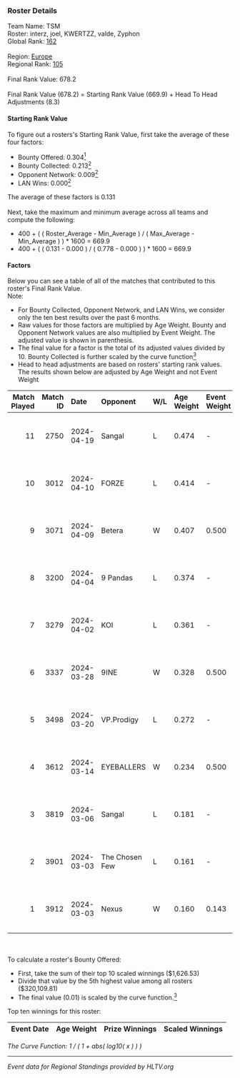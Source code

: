 ### Roster Details<br />
Team Name: TSM<br />
Roster: interz, joel, KWERTZZ, valde, Zyphon<br />
Global Rank: [162](../standings_global.md)<br />
<br />
Region: [Europe]( ../standings_europe.md)<br />
Regional Rank: [105]( ../standings_europe.md)<br />
<br />
Final Rank Value:  678.2<br />
<br />
Final Rank Value (678.2) = Starting Rank Value (669.9) + Head To Head Adjustments (8.3)<br />

#### Starting Rank Value<br />
To figure out a rosters's Starting Rank Value, first take the average of these four factors:<br />
- Bounty Offered: 0.304[<sup>1</sup>](#table2)
- Bounty Collected: 0.213[<sup>2</sup>](#table1)
- Opponent Network: 0.009[<sup>2</sup>](#table1)
- LAN Wins: 0.000[<sup>2</sup>](#table1)

The average of these factors is 0.131<br />
<br />
Next, take the maximum and minimum average across all teams and compute the following:<br />
- 400 + ( ( Roster_Average - Min_Average ) / ( Max_Average - Min_Average ) ) * 1600 = 669.9
- 400 + ( ( 0.131 - 0.000 ) / ( 0.778 - 0.000 ) ) * 1600 = 669.9


#### Factors<br />
Below you can see a table of all of the matches that contributed to this roster's Final Rank Value.<br />
Note:<br />

- For Bounty Collected, Opponent Network, and LAN Wins, we consider only the ten best results over the past 6 months.
- Raw values for those factors are multiplied by Age Weight. Bounty and Opponent Network values are also multiplied by Event Weight. The adjusted value is shown in parenthesis.
- The final value for a factor is the total of its adjusted values divided by 10. Bounty Collected is further scaled by the curve function[<sup>3</sup>](#curveFunction)
- Head to head adjustments are based on rosters' starting rank values. The results shown below are adjusted by Age Weight and not Event Weight
<span id="table1"></span><br />


| Match Played | Match ID | Date       | Opponent       | W/L | Age Weight | Event Weight | Bounty Collected | Opponent Network | LAN Wins  | H2H Adj. | Roster                               |
| -: | -: | :- | :- | :- | :- | :- | :- | :- | :- | -: | :- |
|           11 |     2750 | 2024-04-19 | Sangal         | L   | 0.474      | -            | -                | -                | -         |    -1.03 | interz, joel, KWERTZZ, valde, Zyphon |
|           10 |     3012 | 2024-04-10 | FORZE          | L   | 0.414      | -            | -                | -                | -         |    -2.56 | joel, KWERTZZ, MoDo, valde, Zyphon   |
|            9 |     3071 | 2024-04-09 | Betera         | W   | 0.407      | 0.500        | 0.005 (0.001)    | 0.036 (0.007)    | 0 (0.000) |     7.01 | joel, KWERTZZ, MoDo, valde, Zyphon   |
|            8 |     3200 | 2024-04-04 | 9 Pandas       | L   | 0.374      | -            | -                | -                | -         |    -1.52 | joel, KWERTZZ, poizon, valde, Zyphon |
|            7 |     3279 | 2024-04-02 | KOI            | L   | 0.361      | -            | -                | -                | -         |    -1.14 | joel, KWERTZZ, poizon, valde, Zyphon |
|            6 |     3337 | 2024-03-28 | 9INE           | W   | 0.328      | 0.500        | 0.000 (0.000)    | 0.064 (0.010)    | 0 (0.000) |     3.16 | joel, KWERTZZ, poizon, valde, Zyphon |
|            5 |     3498 | 2024-03-20 | VP.Prodigy     | L   | 0.272      | -            | -                | -                | -         |    -2.19 | joel, KWERTZZ, poizon, valde, Zyphon |
|            4 |     3612 | 2024-03-14 | EYEBALLERS     | W   | 0.234      | 0.500        | 0.005 (0.001)    | 0.488 (0.057)    | 0 (0.000) |     5.79 | interz, joel, MoDo, valde, Zyphon    |
|            3 |     3819 | 2024-03-06 | Sangal         | L   | 0.181      | -            | -                | -                | -         |    -0.35 | interz, JACKZ, joel, poizon, valde   |
|            2 |     3901 | 2024-03-03 | The Chosen Few | L   | 0.161      | -            | -                | -                | -         |    -2.54 | joel, KWERTZZ, poizon, valde, Zyphon |
|            1 |     3912 | 2024-03-03 | Nexus          | W   | 0.160      | 0.143        | 0.014 (0.000)    | 0.447 (0.010)    | 0 (0.000) |     3.63 | joel, KWERTZZ, poizon, valde, Zyphon |

<br />
<span id="table2"></span><br />
To calculate a roster's Bounty Offered:<br />

- First, take the sum of their top 10 scaled winnings ($1,626.53)
- Divide that value by the 5th highest value among all rosters ($320,109.81)
- The final value (0.01) is scaled by the curve function.[<sup>3</sup>](#curveFunction)

Top ten winnings for this roster:<br />

| Event Date | Age Weight | Prize Winnings | Scaled Winnings |
| :- | -: | :- | :- |


<span id="curveFunction"></span>_The Curve Function: 1 / ( 1 + abs( log10( x ) ) )_<br />

---
_Event data for Regional Standings provided by HLTV.org_<br />
